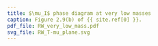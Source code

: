 ```yaml
---
title: $\mu_I$ phase diagram at very low masses
caption: Figure 2.9(b) of {{ site.ref[0] }}.
pdf_file: RW_very_low_mass.pdf
svg_file: RW_T-mu_plane.svg
---
```

